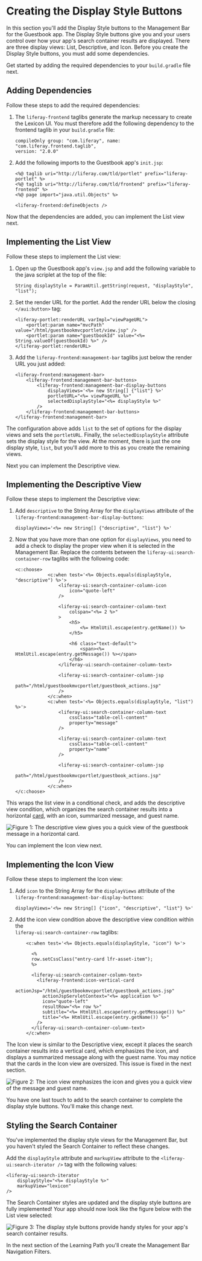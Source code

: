 # Creating the Display Style Buttons [](id=creating-the-display-style-buttons)

In this section you'll add the Display Style buttons to the Management Bar for
the Guestbook app. The Display Style buttons give you and your users control
over how your app's search container results are displayed. There are three 
display views: List, Descriptive, and Icon. Before you create the Display Style 
buttons, you must add some dependencies.

Get started by adding the required dependencies to your `build.gradle` file next.

## Adding Dependencies [](id=adding-dependencies)

Follow these steps to add the required dependencies:

1.  The `liferay-frontend` taglibs generate the markup necessary to create the
    Lexicon UI. You must therefore add the following dependency to the frontend 
    taglib in your `build.gradle` file:

        compileOnly group: "com.liferay", name: "com.liferay.frontend.taglib",
        version: "2.0.0"

2.  Add the following imports to the Guestbook app's `init.jsp`:

        <%@ taglib uri="http://liferay.com/tld/portlet" prefix="liferay-portlet" %>
        <%@ taglib uri="http://liferay.com/tld/frontend" prefix="liferay-frontend" %>
        <%@ page import="java.util.Objects" %>
        
        <liferay-frontend:defineObjects />

Now that the dependencies are added, you can implement the List view next.

## Implementing the List View [](id=implementing-the-list-view)

Follow these steps to implement the List view:

1.  Open up the Guestbook app's `view.jsp` and add the following variable to the 
    java scriplet at the top of the file:

        String displayStyle = ParamUtil.getString(request, "displayStyle", "list");

2.  Set the render URL for the portlet. Add the render URL below the closing 
    `</aui:button>` tag:

        <liferay-portlet:renderURL varImpl="viewPageURL">
        	<portlet:param name="mvcPath" value="/html/guestbookmvcportlet/view.jsp" />
        	<portlet:param name="guestbookId" value="<%= String.valueOf(guestbookId) %>" />
        </liferay-portlet:renderURL>

3.  Add the `liferay-frontend:management-bar` taglibs just below the render URL 
    you just added:

        <liferay-frontend:management-bar>
        	<liferay-frontend:management-bar-buttons>
        		<liferay-frontend:management-bar-display-buttons
        			displayViews='<%= new String[] {"list"} %>'
        			portletURL="<%= viewPageURL %>"
        			selectedDisplayStyle="<%= displayStyle %>"
        		/>
        	</liferay-frontend:management-bar-buttons>
        </liferay-frontend:management-bar>

The configuration above adds `list` to the set of options for the display views 
and sets the `portletURL`. Finally, the `selectedDisplayStyle` attribute sets 
the display style for the view. At the moment, there is just the one display 
style, `list`, but you'll add more to this as you create the remaining views. 

Next you can implement the Descriptive view.  

## Implementing the Descriptive View [](id=implementing-the-descriptive-view)

Follow these steps to implement the Descriptive view:

1.  Add `descriptive` to the String Array for the `displayViews` attribute of
    the `liferay-frontend:management-bar-display-buttons`:

        displayViews='<%= new String[] {"descriptive", "list"} %>'

2.  Now that you have more than one option for `displayViews`, you need to add a 
    check to display the proper view when it is selected in the Management Bar.
    Replace the contents between the `liferay-ui:search-container-row` taglibs 
    with the following code:

        <c:choose>
    				<c:when test='<%= Objects.equals(displayStyle, "descriptive") %>'>
    					<liferay-ui:search-container-column-icon
    						icon="quote-left"
    					/>

    					<liferay-ui:search-container-column-text
    						colspan="<%= 2 %>"
    					>
    						<h5>
    							<%= HtmlUtil.escape(entry.getName()) %>
    						</h5>

    						<h6 class="text-default">
    							<span><%= HtmlUtil.escape(entry.getMessage()) %></span>
    						</h6>
    					</liferay-ui:search-container-column-text>

    					<liferay-ui:search-container-column-jsp
    						path="/html/guestbookmvcportlet/guestbook_actions.jsp"
    					/>
    				</c:when>
    				<c:when test='<%= Objects.equals(displayStyle, "list") %>'>
    					<liferay-ui:search-container-column-text
    						cssClass="table-cell-content"
    						property="message"
    					/>

    					<liferay-ui:search-container-column-text
    						cssClass="table-cell-content"
    						property="name"
    					/>

    					<liferay-ui:search-container-column-jsp
    						path="/html/guestbookmvcportlet/guestbook_actions.jsp"
    					/>
    				</c:when>
        </c:choose>

This wraps the list view in a conditional check, and adds the descriptive view
condition, which organizes the search container results
into a horizontal [card](http://liferay.github.io/lexicon/content/cards/), with
an icon, summarized message, and guest name.

![Figure 1: The descriptive view gives you a quick view of the guestbook message in a horizontal card.](../../../../images/descriptive-button-added.png)

You can implement the Icon view next.

## Implementing the Icon View [](id=implementing-the-icon-view)

Follow these steps to implement the Icon view:

1.  Add `icon` to the String Array for the `displayViews` attribute of
the `liferay-frontend:management-bar-display-buttons`:

        displayViews='<%= new String[] {"icon", "descriptive", "list"} %>'

2.  Add the icon view condition above the descriptive view condition within the  
    `liferay-ui:search-container-row` taglibs:

            <c:when test='<%= Objects.equals(displayStyle, "icon") %>'>

              <%
              row.setCssClass("entry-card lfr-asset-item");
              %>

              <liferay-ui:search-container-column-text>
                <liferay-frontend:icon-vertical-card
                  actionJsp="/html/guestbookmvcportlet/guestbook_actions.jsp"
                  actionJspServletContext="<%= application %>"
                  icon="quote-left"
                  resultRow="<%= row %>"
                  subtitle="<%= HtmlUtil.escape(entry.getMessage()) %>"
                  title="<%= HtmlUtil.escape(entry.getName()) %>"
                />
              </liferay-ui:search-container-column-text>
            </c:when>

The Icon view is similar to the Descriptive view, except it places the search
container results into a vertical card, which emphasizes the icon, and displays
a summarized message along with the guest name. You may notice that the cards in 
the Icon view are oversized. This issue is fixed in the next section. 

![Figure 2: The icon view emphasizes the icon and gives you a quick view of the message and guest name.](../../../../images/icon-view-with-search-iterator.png)

You have one last touch to add to the search container to complete the display
style buttons. You'll make this change next.

## Styling the Search Container [](id=styling-the-search-container)

You've implemented the display style views for the Management Bar, but you
haven't styled the Search Container to reflect these changes.

Add the `displayStyle` attribute and `markupView` attribute to the
`<liferay-ui:search-iterator />` tag with the following values:

    <liferay-ui:search-iterator
        displayStyle="<%= displayStyle %>"
        markupView="lexicon"
    />

The Search Container styles are updated and the display style buttons are fully
implemented! Your app should now look like the figure below with the List view 
selected:

![Figure 3: The display style buttons provide handy styles for your app's search container results.](../../../../images/display-buttons-complete.png)

In the next section of the Learning Path you'll create the Management Bar 
Navigation Filters.

